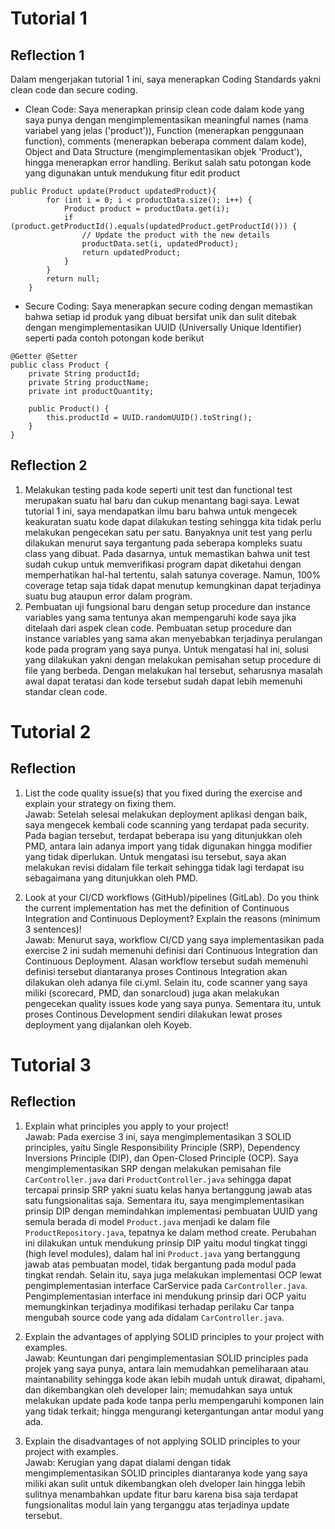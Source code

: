 # Tutorial 1
## Reflection 1
Dalam mengerjakan tutorial 1 ini, saya menerapkan Coding Standards yakni clean code dan secure coding. <br>
- Clean Code: Saya menerapkan prinsip clean code dalam kode yang saya punya dengan mengimplementasikan meaningful names (nama variabel yang jelas ('product')), Function (menerapkan penggunaan function), comments (menerapkan beberapa comment dalam kode), Object and Data Structure (mengimplementasikan objek 'Product'), hingga menerapkan error handling. Berikut salah satu potongan kode yang digunakan untuk mendukung fitur edit product <br>
```
public Product update(Product updatedProduct){
        for (int i = 0; i < productData.size(); i++) {
            Product product = productData.get(i);
            if (product.getProductId().equals(updatedProduct.getProductId())) {
                // Update the product with the new details
                productData.set(i, updatedProduct);
                return updatedProduct;
            }
        }
        return null;
    }
```
- Secure Coding: Saya menerapkan secure coding dengan memastikan bahwa setiap id produk yang dibuat bersifat unik dan sulit ditebak dengan mengimplementasikan UUID (Universally Unique Identifier) seperti pada contoh potongan kode berikut
```
@Getter @Setter
public class Product {
    private String productId;
    private String productName;
    private int productQuantity;

    public Product() {
        this.productId = UUID.randomUUID().toString();
    }
}
```
## Reflection 2
1. Melakukan testing pada kode seperti unit test dan functional test merupakan suatu hal baru dan cukup menantang bagi saya. Lewat tutorial 1 ini, saya mendapatkan ilmu baru bahwa untuk mengecek keakuratan suatu kode dapat dilakukan testing sehingga kita tidak perlu melakukan pengecekan satu per satu. Banyaknya unit test yang perlu dilakukan menurut saya tergantung pada seberapa kompleks suatu class yang dibuat. Pada dasarnya, untuk memastikan bahwa unit test sudah cukup untuk memverifikasi program dapat diketahui dengan memperhatikan hal-hal tertentu, salah satunya coverage. Namun, 100% coverage tetap saja tidak dapat menutup kemungkinan dapat terjadinya suatu bug ataupun error dalam program.
2. Pembuatan uji fungsional baru dengan setup procedure dan instance variables yang sama tentunya akan mempengaruhi kode saya jika ditelaah dari aspek clean code. Pembuatan setup procedure dan instance variables yang sama akan menyebabkan terjadinya perulangan kode pada program yang saya punya. Untuk mengatasi hal ini, solusi yang dilakukan yakni dengan melakukan pemisahan setup procedure di file yang berbeda. Dengan melakukan hal tersebut, seharusnya masalah awal dapat teratasi dan kode tersebut sudah dapat lebih memenuhi standar clean code.


# Tutorial 2
## Reflection
1. List the code quality issue(s) that you fixed during the exercise and explain your strategy on fixing them. <br>
Jawab: Setelah selesai melakukan deployment aplikasi dengan baik, saya mengecek kembali code scanning yang terdapat pada security. Pada bagian tersebut, terdapat beberapa isu yang ditunjukkan oleh PMD, antara lain adanya import yang tidak digunakan hingga modifier yang tidak diperlukan. Untuk mengatasi isu tersebut, saya akan melakukan revisi didalam file terkait sehingga tidak lagi terdapat isu sebagaimana yang ditunjukkan oleh PMD.
   
2. Look at your CI/CD workflows (GitHub)/pipelines (GitLab). Do you think the current implementation has met the definition of Continuous Integration and Continuous Deployment? Explain the reasons (minimum 3 sentences)! <br>
Jawab: Menurut saya, workflow CI/CD yang saya implementasikan pada exercise 2 ini sudah memenuhi definisi dari Continuous Integration dan Continuous Deployment. Alasan workflow tersebut sudah memenuhi definisi tersebut diantaranya proses Continous Integration akan dilakukan oleh adanya file ci.yml. Selain itu, code scanner yang saya miliki (scorecard, PMD, dan sonarcloud) juga akan melakukan pengecekan quality issues kode yang saya punya. Sementara itu, untuk proses Continous Development sendiri dilakukan lewat proses deployment yang dijalankan oleh Koyeb.


# Tutorial 3
## Reflection
1. Explain what principles you apply to your project! <br>
Jawab: Pada exercise 3 ini, saya mengimplementasikan 3 SOLID principles, yaitu Single Responsibility Principle (SRP), Dependency Inversions Principle (DIP), dan Open-Closed Principle (OCP). Saya mengimplementasikan SRP dengan melakukan pemisahan file ```CarController.java``` dari ```ProductController.java``` sehingga dapat tercapai prinsip SRP yakni suatu kelas hanya bertanggung jawab atas satu fungsionalitas saja. Sementara itu, saya mengimplementasikan prinsip DIP dengan memindahkan implementasi pembuatan UUID yang semula berada di model ```Product.java``` menjadi ke dalam file ```ProductRepository.java```, tepatnya ke dalam method create. Perubahan ini dilakukan untuk mendukung prinsip DIP yaitu modul tingkat tinggi (high level modules), dalam hal ini ```Product.java``` yang bertanggung jawab atas pembuatan model, tidak bergantung pada modul pada tingkat rendah. Selain itu, saya juga melakukan implementasi OCP lewat pengimplementasian interface CarService pada ```CarController.java```. Pengimplementasian interface ini mendukung prinsip dari OCP yaitu memungkinkan terjadinya modifikasi terhadap perilaku Car tanpa mengubah source code yang ada didalam ```CarController.java```.

2. Explain the advantages of applying SOLID principles to your project with examples. <br>
Jawab: Keuntungan dari pengimplementasian SOLID principles pada projek yang saya punya, antara lain memudahkan pemeliharaan atau maintanability sehingga kode akan lebih mudah untuk dirawat, dipahami, dan dikembangkan oleh developer lain; memudahkan saya untuk melakukan update pada kode tanpa perlu mempengaruhi komponen lain yang tidak terkait; hingga mengurangi ketergantungan antar modul yang ada.

 3. Explain the disadvantages of not applying SOLID principles to your project with examples. <br>
Jawab: Kerugian yang dapat dialami dengan tidak mengimplementasikan SOLID principles diantaranya kode yang saya miliki akan sulit untuk dikembangkan oleh dveloper lain hingga lebih sulitnya menambahkan update fitur baru karena bisa saja terdapat fungsionalitas modul lain yang terganggu atas terjadinya update tersebut.
